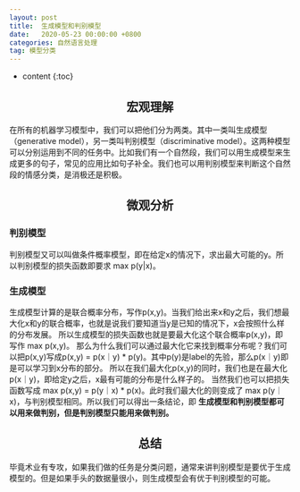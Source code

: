 ```yaml
---
layout: post
title:  生成模型和判别模型
date:   2020-05-23 00:00:00 +0800
categories: 自然语言处理
tag: 模型分类
---
```


* content
{:toc}

<h2 align="center"> 宏观理解 </h2>

在所有的机器学习模型中，我们可以把他们分为两类。其中一类叫生成模型（generative model），另一类叫判别模型（discriminative model）。这两种模型可以分别运用到不同的任务中。比如我们有一个自然段，我们可以用生成模型来生成更多的句子，常见的应用比如句子补全。我们也可以用判别模型来判断这个自然段的情感分类，是消极还是积极。

<h2 align="center"> 微观分析 </h2>

### 判别模型

判别模型又可以叫做条件概率模型，即在给定x的情况下，求出最大可能的y。所以判别模型的损失函数即要求 max p(y|x)。

### 生成模型

生成模型计算的是联合概率分布，写作p(x,y)。当我们给出来x和y之后，我们想最大化x和y的联合概率，也就是说我们要知道当y是已知的情况下，x会按照什么样的分布发展。
所以生成模型的损失函数也就是要最大化这个联合概率p(x,y)，即写作 max p(x,y)。
那么为什么我们可以通过最大化它来找到概率分布呢？我们可以把p(x,y)写成p(x,y) = p(x｜y) * p(y)。其中p(y)是label的先验，那么p(x｜y)即是可以学习到x分布的部分。
所以在我们最大化p(x,y)的同时，我们也是在最大化p(x｜y)，即给定y之后，x最有可能的分布是什么样子的。
当然我们也可以把损失函数写成 max p(x,y) = p(y｜x) * p(x)。此时我们最大化的则变成了 max p(y｜x)，与判别模型相同。所以我们可以得出一条结论，即
**生成模型和判别模型都可以用来做判别，但是判别模型只能用来做判别。**

<h2 align="center"> 总结 </h2>

毕竟术业有专攻，如果我们做的任务是分类问题，通常来讲判别模型是要优于生成模型的。但是如果手头的数据量很小，则生成模型会有优于判别模型的可能。








